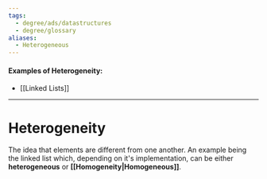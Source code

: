 ```yaml
---
tags:
  - degree/ads/datastructures
  - degree/glossary
aliases:
  - Heterogeneous
---
```

#### Examples of Heterogeneity:
- [[Linked Lists]]
---
# Heterogeneity

The idea that elements are different from one another. An example being the linked list which, depending on it's implementation, can be either **heterogeneous** or **[[Homogeneity|Homogeneous]]**.